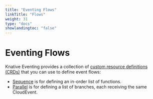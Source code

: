```yaml
---
title: "Eventing Flows"
linkTitle: "Flows"
weight: 31
type: "docs"
showlandingtoc: "false"
---
```


# Eventing Flows

Knative Eventing provides a collection of [custom resource definitions (CRDs)](https://kubernetes.io/docs/concepts/extend-kubernetes/api-extension/custom-resources/) that you can use to define event flows:

* [Sequence](./sequence) is for defining an in-order list of functions.
* [Parallel](./parallel) is for defining a list of branches, each receiving the same CloudEvent.
